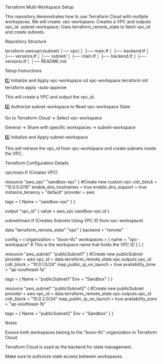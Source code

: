 Terraform Multi-Workspace Setup

This repository demonstrates how to use Terraform Cloud with multiple workspaces. We will create:
vpc-workspace: Creates a VPC and outputs vpc_id.
subnet-workspace: Uses terraform_remote_state to fetch vpc_id and create subnets.

Repository Structure

terraform-awsvpcnsubnet/
│── vpc/
│   ├── main.tf
│   ├── backend.tf
│   ├── versions.tf
│
│── subnet/
│   ├── main.tf
│   ├── backend.tf
│   ├── versions.tf
│
│── README.md


Setup Instructions

1️⃣ Initialize and Apply vpc-workspace
cd vpc-workspace
terraform init
terraform apply -auto-approve

This will create a VPC and output the vpc_id.

2️⃣ Authorize subnet-workspace to Read vpc-workspace State

Go to Terraform Cloud → Select vpc-workspace

General → Share with specific workspaces → subnet-workspace

3️⃣ Initialize and Apply subnet-workspace

This will retrieve the vpc_id from vpc-workspace and create subnets inside the VPC.

Terraform Configuration Details

vpc/main.tf (Creates VPC)

resource "aws_vpc" "sandbox-vpc" { #Create new custom vpc
  cidr_block           = "10.0.0.0/16"
  enable_dns_hostnames = true
  enable_dns_support   = true
  instance_tenancy     = "default"
  provider             = aws

  tags = {
    Name   = "sandbox-vpc"
  }
}

output "vpc_id" {
  value = aws_vpc.sandbox-vpc.id
}


subnet/main.tf (Creates Subnets Using VPC ID from vpc-workspace)

data "terraform_remote_state" "vpc" {
  backend = "remote"

  config = {
    organization = "boon-tfc"
    workspaces = {
      name = "vpc-workspace"  # This is the workspace name that holds the VPC ID
    }
  }
}

resource "aws_subnet" "publicSubnet1" { #Create new publicSubnet
  provider                       = aws
  vpc_id                         = data.terraform_remote_state.vpc.outputs.vpc_id
  cidr_block                     = "10.0.1.0/24"
  map_public_ip_on_launch        = true
  availability_zone              = "ap-southeast-1a"
  
  tags          = {
    Name        = "publicSubnet1"
    Env         = "Sandbox"
  }
}

resource "aws_subnet" "publicSubnet2" { #Create new publicSubnet
  provider                        = aws
  vpc_id                          = data.terraform_remote_state.vpc.outputs.vpc_id
  cidr_block                      = "10.0.2.0/24"
  map_public_ip_on_launch         = true
  availability_zone               = "ap-southeast-1b"

  tags          = {
    Name        = "publicSubnet2"
    Env         = "Sandbox"
  }
}


Notes

Ensure both workspaces belong to the "boon-tfc" organization in Terraform Cloud.

Terraform Cloud is used as the backend for state management.

Make sure to authorize state access between workspaces.
